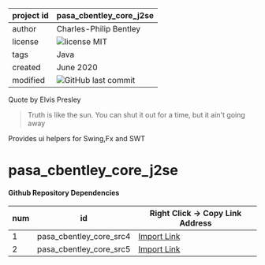 project id | pasa_cbentley_core_j2se
------------ | -------------
author | Charles-Philip Bentley
license | ![license MIT](https://img.shields.io/badge/license-MIT-yellowgreen.svg?style=plastic)
tags | Java
created | June 2020
modified | ![GitHub last commit](https://img.shields.io/github/last-commit/cpbentley/pasa_cbentley_core_j2se.svg?style=plastic)

Quote by Elvis Presley
> Truth is like the sun. You can shut it out for a time, but it ain't going away

Provides ui helpers for Swing,Fx and SWT

# pasa_cbentley_core_j2se

#### Github Repository Dependencies

num | id | Right Click -> Copy Link Address
----| -- | -------------
1 | pasa_cbentley_core_src4 | [Import Link](https://github.com/cpbentley/pasa_cbentley_core_src4)
2 | pasa_cbentley_core_src5 | [Import Link](https://github.com/cpbentley/pasa_cbentley_core_src5)